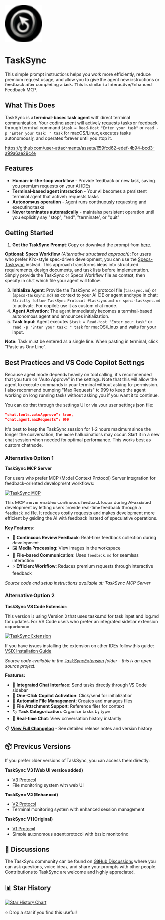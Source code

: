 <div align="left">
  <img src="https://github.com/4regab/TaskSync/blob/main/TaskSyncExtension/icon.png" alt="TaskSync Logo" width="120" height="120">
  <h1>TaskSync</h1>
</div>

This simple prompt instructions helps you work more efficiently, reduce premium request usage, and allow you to give the agent new instructions or feedback after completing a task. This is similar to Interactive/Enhanced Feedback MCP.

## What This Does

TaskSync is a **terminal-based task agent** with direct terminal communication. Your coding agent will actively requests tasks or feedback through terminal command `$task = Read-Host "Enter your task"` or `read -p "Enter your task: " task` for macOS/Linux, executes tasks autonomously, and operates forever until you stop it.

https://github.com/user-attachments/assets/659fcd62-edef-4b94-bcd3-a99a6ae29c4e

## Features

- **Human-in-the-loop workflow** - Provide feedback or new task, saving you premium requests on your AI IDEs
- **Terminal-based agent interaction** - Your AI becomes a persistent terminal agent that actively requests tasks
- **Autonomous operation** - Agent runs continuously requesting and executing tasks
- **Never terminates automatically** - maintains persistent operation until you explicitly say "stop", "end", "terminate", or "quit"

## Getting Started

1. **Get the TaskSync Prompt**: Copy or download the prompt from [here](https://github.com/4regab/TaskSync/blob/main/Prompt/tasksync.md).

**Optional: Specs Workflow** _(Alternative structured approach)_: For users who prefer Kiro-style spec-driven development, you can use the [Specs-Tasksync](https://github.com/4regab/TaskSync/blob/main/Prompt/specs-tasksync.md) instead. This approach transforms ideas into structured requirements, design documents, and task lists before implementation. Simply provide the TaskSync or Specs Workflow file as context, then specify in chat which file your agent will follow.

3. **Initialize Agent**: Provide the TaskSync v4 protocol file (`tasksync.md`) or (`specs-tasksync.md`) as context to your AI IDE or agent and type in chat: `Strictly follow TaskSync Protocol #tasksync.md or specs-tasksync.md` to activate. For copilot: use it as custom chat mode.
4. **Agent Activation**: The agent immediately becomes a terminal-based autonomous agent and announces initialization.
5. **Task Input**: Agent executes `$task = Read-Host "Enter your task"` or `read -p "Enter your task: " task` for macOS/Linux and waits for your input.

**Note:** Task must be entered as a single line. When pasting in terminal, click "Paste as One Line".

## Best Practices and VS Code Copilot Settings

Because agent mode depends heavily on tool calling, it's recommended that you turn on "Auto Approve" in the settings. Note that this will allow the agent to execute commands in your terminal without asking for permission. I also recommend bumping "Max Requests" to 999 to keep the agent working on long running tasks without asking you if you want it to continue.

You can do that through the settings UI or via your user settings json file:

```json
"chat.tools.autoApprove": true,
"chat.agent.maxRequests": 999
```

It's best to keep the TaskSync session for 1-2 hours maximum since the longer the conversation, the more hallucinations may occur. Start it in a new chat session when needed for optimal performance. This works best as custom chatmode.

### Alternative Option 1

<summary><strong>TaskSync MCP Server</strong></summary>

For users who prefer MCP (Model Context Protocol) Server integration for feedback-oriented development workflows:

[![TaskSync MCP](https://badge.mcpx.dev?type=server)](https://github.com/4regab/tasksync-mcp)

This MCP server enables continuous feedback loops during AI-assisted development by letting users provide real-time feedback through a `feedback.md` file. It reduces costly requests and makes development more efficient by guiding the AI with feedback instead of speculative operations.

**Key Features:**

- 🔄 **Continuous Review Feedback**: Real-time feedback collection during development
- 🖼️ **Media Processing**: View images in the workspace
- 📝 **File-based Communication**: Uses `feedback.md` for seamless interaction
- ⚡ **Efficient Workflow**: Reduces premium requests through interactive feedback

_Source code and setup instructions available at: [TaskSync MCP Server](https://github.com/4regab/tasksync-mcp)_


### Alternative Option 2

<summary><strong>TaskSync VS Code Extension</strong></summary>

This version is using Version 3 that uses tasks.md for task input and log.md for updates.
For VS Code users who prefer an integrated sidebar extension experience:

[![TaskSync Extension](https://img.shields.io/badge/VS_Code-Install_TaskSync-0098FF?style=flat-square&logo=visualstudiocode&logoColor=white)](https://marketplace.visualstudio.com/items?itemName=4regab.tasksync-chat)

If you have issues installing the extension on other IDEs follow this guide: [VSIX Installation Guide](https://docs.trae.ai/ide/manage-extensions)

_Source code available in the [TaskSyncExtension](https://github.com/4regab/TaskSync/tree/main/TaskSyncExtension) folder - this is an open source project._

**Features:**

- 🎯 **Integrated Chat Interface**: Send tasks directly through VS Code sidebar
- 🤖 **One-Click Copilot Activation**: Click/send for initialization
- 📁 **Automatic File Management**: Creates and manages files
- 📎 **File Attachment Support**: Reference files for context
- 🏷️ **Task Categorization**: Organize tasks by type
- 💬 **Real-time Chat**: View conversation history instantly

📋 **[View Full Changelog](CHANGELOG.md)** - See detailed release notes and version history

## 📦 Previous Versions

If you prefer older versions of TaskSync, you can access them directly:

**TaskSync V3 (Web UI version added)**

- [V3 Protocol](https://github.com/4regab/TaskSync/blob/1c3e0ab73517cb856607077b47ed77de0d05fb22/)
- File monitoring system with web UI

**TaskSync V2 (Enhanced)**

- [V2 Protocol](https://github.com/4regab/TaskSync/blob/c6a9561b747eefaf6bfcf7a8a0a12dc07d549691/.global/tasksync.md)
- Terminal monitoring system with enhanced session management

**TaskSync V1 (Original)**

- [V1 Protocol](https://github.com/4regab/TaskSync/blob/ac778f1c417f1239e38c15ca195862094a37bf76/.global/tasksync.md)
- Simple autonomous agent protocol with basic monitoring

## 🤝 Discussions

The TaskSync community can be found on [GitHub Discussions](https://github.com/4regab/TaskSync/discussions) where you can ask questions, voice ideas, and share your prompts with other people. Contributions to TaskSync are welcome and highly appreciated.

## 📊 Star History

[![Star History Chart](https://api.star-history.com/svg?repos=4regab/TaskSync&type=Date)](https://www.star-history.com/#4regab/TaskSync&Date)

⭐ Drop a star if you find this useful!

